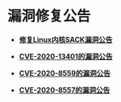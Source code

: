 # 漏洞修复公告<a name="cci_01_0075"></a>

-   **[修复Linux内核SACK漏洞公告](修复Linux内核SACK漏洞公告.md)**  

-   **[CVE-2020-13401的漏洞公告](CVE-2020-13401的漏洞公告.md)**  

-   **[CVE-2020-8559的漏洞公告](CVE-2020-8559的漏洞公告.md)**  

-   **[CVE-2020-8557的漏洞公告](CVE-2020-8557的漏洞公告.md)**  


